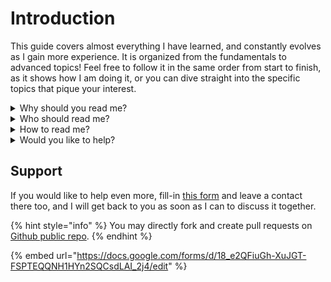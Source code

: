 # Introduction

This guide covers almost everything I have learned, and constantly evolves as I gain more experience. It is organized from the fundamentals to advanced topics! Feel free to follow it in the same order from start to finish, as it shows how I am doing it, or you can dive straight into the specific topics that pique your interest.

<details>

<summary>Why should you read me?</summary>

Hopefully by now, you know, flying, real or virtual, is not a cheap hobby. Most importantly it needs a considerable amount of time to get started, get good at it and stay good at it. It also requires investment in a good rig, monitor/VR, peripherals, and software. Therefore, it is a good idea to approach it efficiently.\
My primary goal is to lay down a well structured and progressive path to enjoy flying in [Digital Combat Simulator](https://www.digitalcombatsimulator.com/en/) (DCS). Secondly, get better at it. And last but not least, learn about aviation! You never know, someday you have to retire from the virtual air force then you might want to get a job, being a virtual airline pilot.

</details>

<details>

<summary>Who should read me?</summary>

At this moment only the very beginners!

</details>

<details>

<summary>How to read me?</summary>

Will tell you soon!

</details>

<details>

<summary>Would you like to help?</summary>

Well, first you could tell me what you think about this guide. If you are reading on [gitbook.com](https://andybaba.gitbook.io/my-guide-to-flight-sim-dcs/), then you can rank every page separately.

</details>

## Support

If you would like to help even more, fill-in [this form](http://localhost:5000/o/h4q1IgXjrHJ5jJVtyD3E/s/s2UzUqfq63SH5jchI40L/) and leave a contact there too, and I will get back to you as soon as I can to discuss it together.

{% hint style="info" %}
You may directly fork and create pull requests on [Github public repo](https://github.com/andykandev/blog).
{% endhint %}

{% embed url="https://docs.google.com/forms/d/18_e2QFiuGh-XuJGT-FSPTEQQNH1HYn2SQCsdLAI_2j4/edit" %}
